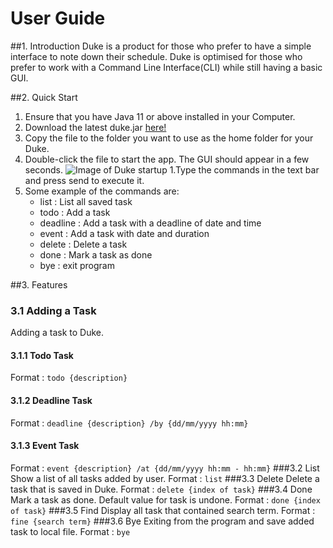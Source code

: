# User Guide

##1. Introduction
Duke is a product for those who prefer to have a simple interface to note down their schedule.
Duke is optimised for those who prefer to work with a Command Line Interface(CLI) while still having a basic GUI.

##2. Quick Start
1. Ensure that you have Java 11 or above installed in your Computer.
1. Download the latest duke.jar [here!](https://github.com/JunHongT/duke)
1. Copy the file to the folder you want to use as the home folder for your Duke.
1. Double-click the file to start the app. The GUI should appear in a few seconds.
![Image of Duke startup](/Users/teojunhong/JavaProject/2103T/duke/docs/Startup.png)
1.Type the commands in the text bar and press send to execute it.
1. Some example of the commands are:
    * list : List all saved task
    * todo : Add a task 
    * deadline : Add a task with a deadline of date and time
    * event : Add a task with date and duration
    * delete : Delete a task
    * done : Mark a task as done
    * bye : exit program

##3. Features 
### 3.1 Adding a Task
Adding a task to Duke.
#### 3.1.1 Todo Task
Format : `todo {description}`
#### 3.1.2 Deadline Task
Format : `deadline {description} /by {dd/mm/yyyy hh:mm}`
#### 3.1.3 Event Task
Format : `event {description} /at {dd/mm/yyyy hh:mm - hh:mm}`
###3.2 List
Show a list of all tasks added by user.
Format : `list`
###3.3 Delete
Delete a task that is saved in Duke.
Format : `delete {index of task}`
###3.4 Done
Mark a task as done. Default value for task is undone.
Format : `done {index of task}`
###3.5 Find
Display all task that contained search term.
Format : `fine {search term}`
###3.6 Bye
Exiting from the program and save added task to local file.
Format : `bye`

